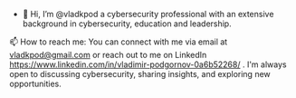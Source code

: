 - 👋 Hi, I’m @vladkpod a cybersecurity professional with an extensive background in cybersecurity, education and leadership.


📫 How to reach me: You can connect with me via email at vladkpod@gmail.com or reach out to me on LinkedIn https://www.linkedin.com/in/vladimir-podgornov-0a6b52268/ . I'm always open to discussing cybersecurity, sharing insights, and exploring new opportunities.


<!---
vladkpod/vladkpod is a ✨ special ✨ repository because its `README.md` (this file) appears on your GitHub profile.
You can click the Preview link to take a look at your changes.
--->

